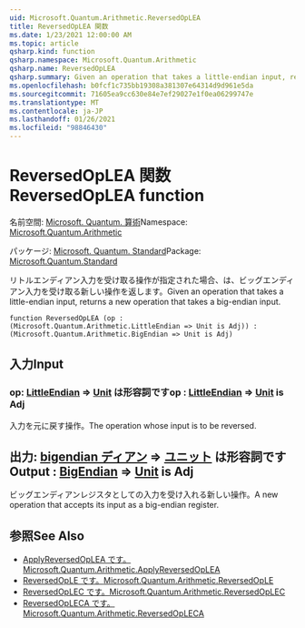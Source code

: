 ```yaml
---
uid: Microsoft.Quantum.Arithmetic.ReversedOpLEA
title: ReversedOpLEA 関数
ms.date: 1/23/2021 12:00:00 AM
ms.topic: article
qsharp.kind: function
qsharp.namespace: Microsoft.Quantum.Arithmetic
qsharp.name: ReversedOpLEA
qsharp.summary: Given an operation that takes a little-endian input, returns a new operation that takes a big-endian input.
ms.openlocfilehash: b0fcf1c735bb19308a381307e64314d9d961e5da
ms.sourcegitcommit: 71605ea9cc630e84e7ef29027e1f0ea06299747e
ms.translationtype: MT
ms.contentlocale: ja-JP
ms.lasthandoff: 01/26/2021
ms.locfileid: "98846430"
---
```

# <a name="reversedoplea-function"></a><span data-ttu-id="f08a0-102">ReversedOpLEA 関数</span><span class="sxs-lookup"><span data-stu-id="f08a0-102">ReversedOpLEA function</span></span>

<span data-ttu-id="f08a0-103">名前空間: [Microsoft. Quantum. 算術](xref:Microsoft.Quantum.Arithmetic)</span><span class="sxs-lookup"><span data-stu-id="f08a0-103">Namespace: [Microsoft.Quantum.Arithmetic](xref:Microsoft.Quantum.Arithmetic)</span></span>

<span data-ttu-id="f08a0-104">パッケージ: [Microsoft. Quantum. Standard](https://nuget.org/packages/Microsoft.Quantum.Standard)</span><span class="sxs-lookup"><span data-stu-id="f08a0-104">Package: [Microsoft.Quantum.Standard](https://nuget.org/packages/Microsoft.Quantum.Standard)</span></span>


<span data-ttu-id="f08a0-105">リトルエンディアン入力を受け取る操作が指定された場合、は、ビッグエンディアン入力を受け取る新しい操作を返します。</span><span class="sxs-lookup"><span data-stu-id="f08a0-105">Given an operation that takes a little-endian input, returns a new operation that takes a big-endian input.</span></span>

```qsharp
function ReversedOpLEA (op : (Microsoft.Quantum.Arithmetic.LittleEndian => Unit is Adj)) : (Microsoft.Quantum.Arithmetic.BigEndian => Unit is Adj)
```


## <a name="input"></a><span data-ttu-id="f08a0-106">入力</span><span class="sxs-lookup"><span data-stu-id="f08a0-106">Input</span></span>

### <a name="op--littleendian--unit--is-adj"></a><span data-ttu-id="f08a0-107">op: [LittleEndian](xref:Microsoft.Quantum.Arithmetic.LittleEndian) => [Unit](xref:microsoft.quantum.lang-ref.unit)  は形容詞です</span><span class="sxs-lookup"><span data-stu-id="f08a0-107">op : [LittleEndian](xref:Microsoft.Quantum.Arithmetic.LittleEndian) => [Unit](xref:microsoft.quantum.lang-ref.unit)  is Adj</span></span>

<span data-ttu-id="f08a0-108">入力を元に戻す操作。</span><span class="sxs-lookup"><span data-stu-id="f08a0-108">The operation whose input is to be reversed.</span></span>



## <a name="output--bigendian--unit--is-adj"></a><span data-ttu-id="f08a0-109">出力: [bigendian ディアン](xref:Microsoft.Quantum.Arithmetic.BigEndian) => [ユニット](xref:microsoft.quantum.lang-ref.unit)  は形容詞です</span><span class="sxs-lookup"><span data-stu-id="f08a0-109">Output : [BigEndian](xref:Microsoft.Quantum.Arithmetic.BigEndian) => [Unit](xref:microsoft.quantum.lang-ref.unit)  is Adj</span></span>

<span data-ttu-id="f08a0-110">ビッグエンディアンレジスタとしての入力を受け入れる新しい操作。</span><span class="sxs-lookup"><span data-stu-id="f08a0-110">A new operation that accepts its input as a big-endian register.</span></span>

## <a name="see-also"></a><span data-ttu-id="f08a0-111">参照</span><span class="sxs-lookup"><span data-stu-id="f08a0-111">See Also</span></span>

- [<span data-ttu-id="f08a0-112">ApplyReversedOpLEA です。</span><span class="sxs-lookup"><span data-stu-id="f08a0-112">Microsoft.Quantum.Arithmetic.ApplyReversedOpLEA</span></span>](xref:Microsoft.Quantum.Arithmetic.ApplyReversedOpLEA)
- [<span data-ttu-id="f08a0-113">ReversedOpLE です。</span><span class="sxs-lookup"><span data-stu-id="f08a0-113">Microsoft.Quantum.Arithmetic.ReversedOpLE</span></span>](xref:Microsoft.Quantum.Arithmetic.ReversedOpLE)
- [<span data-ttu-id="f08a0-114">ReversedOpLEC です。</span><span class="sxs-lookup"><span data-stu-id="f08a0-114">Microsoft.Quantum.Arithmetic.ReversedOpLEC</span></span>](xref:Microsoft.Quantum.Arithmetic.ReversedOpLEC)
- [<span data-ttu-id="f08a0-115">ReversedOpLECA です。</span><span class="sxs-lookup"><span data-stu-id="f08a0-115">Microsoft.Quantum.Arithmetic.ReversedOpLECA</span></span>](xref:Microsoft.Quantum.Arithmetic.ReversedOpLECA)